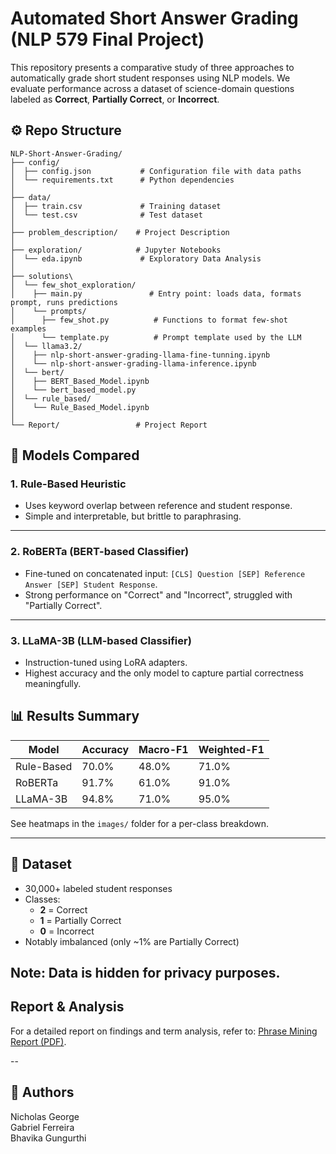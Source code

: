 # Automated Short Answer Grading (NLP 579 Final Project)

This repository presents a comparative study of three approaches to automatically grade short student responses using NLP models. We evaluate performance across a dataset of science-domain questions labeled as **Correct**, **Partially Correct**, or **Incorrect**.

## ⚙️ Repo Structure

```text
NLP-Short-Answer-Grading/
├── config/
│  ├── config.json           # Configuration file with data paths
│  └── requirements.txt      # Python dependencies
│
├── data/
│  ├── train.csv             # Training dataset
│  └── test.csv              # Test dataset
│
├── problem_description/    # Project Description
│
├── exploration/            # Jupyter Notebooks
│  └── eda.ipynb             # Exploratory Data Analysis
│
├── solutions\
│  └── few_shot_exploration/
│    ├── main.py               # Entry point: loads data, formats prompt, runs predictions
│    └── prompts/
│      ├── few_shot.py          # Functions to format few-shot examples
│      └── template.py          # Prompt template used by the LLM
│  └── llama3.2/
│    ├── nlp-short-answer-grading-llama-fine-tunning.ipynb
│    └── nlp-short-answer-grading-llama-inference.ipynb
│  └── bert/
│    ├── BERT_Based_Model.ipynb
│    └── bert_based_model.py
│  └── rule_based/
│    └── Rule_Based_Model.ipynb
│
└── Report/                 # Project Report

```


## 🧠 Models Compared

### 1. Rule-Based Heuristic
- Uses keyword overlap between reference and student response.
- Simple and interpretable, but brittle to paraphrasing.

---

### 2. RoBERTa (BERT-based Classifier)
- Fine-tuned on concatenated input: `[CLS] Question [SEP] Reference Answer [SEP] Student Response`.
- Strong performance on "Correct" and "Incorrect", struggled with "Partially Correct".

---

### 3. LLaMA-3B (LLM-based Classifier)
- Instruction-tuned using LoRA adapters.
- Highest accuracy and the only model to capture partial correctness meaningfully.

## 📊 Results Summary

| Model        | Accuracy | Macro-F1 | Weighted-F1 |
|--------------|----------|----------|--------------|
| Rule-Based   | 70.0%    | 48.0%    | 71.0%        |
| RoBERTa      | 91.7%    | 61.0%    | 91.0%        |
| LLaMA-3B     | 94.8%    | 71.0%    | 95.0%        |

See heatmaps in the `images/` folder for a per-class breakdown.

---

## 📁 Dataset

- 30,000+ labeled student responses
- Classes:
  - **2** = Correct
  - **1** = Partially Correct
  - **0** = Incorrect
- Notably imbalanced (only ~1% are Partially Correct)

Note: Data is hidden for privacy purposes.
---

## Report & Analysis
For a detailed report on findings and term analysis, refer to:
[Phrase Mining Report (PDF)](report/COMS_5790_Final_Project_Report.pdf). 

--

## 📄 Authors

Nicholas George \
Gabriel Ferreira \
Bhavika Gungurthi
